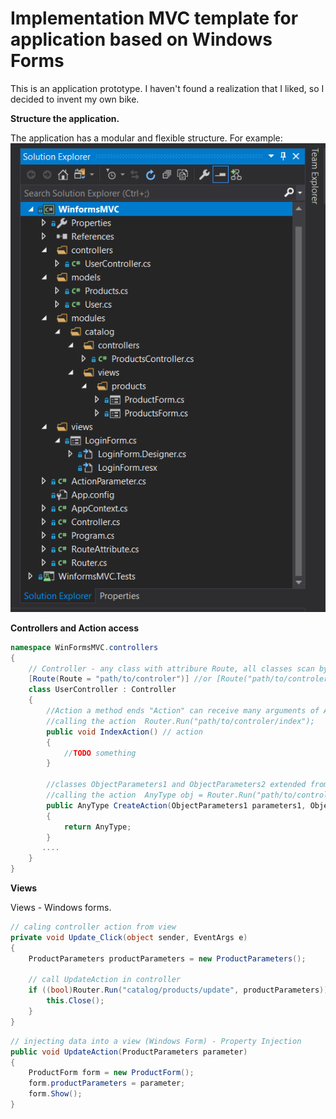 Implementation MVC template for application based on Windows Forms 
==================

This is an application prototype.
I haven't found a realization that I liked, so I decided to invent my own bike.

**Structure the application.**

The application has a modular and flexible structure.
For example:
![image 1](app-structure.png)


**Controllers and Action access**

```csharp
namespace WinFormsMVC.controllers
{
    // Controller - any class with attribure Route, all classes scan by router 
    [Route(Route = "path/to/controler")] //or [Route("path/to/controler")]
    class UserController : Controller
    {
        //Action a method ends "Action" can receive many arguments of ActionParameter type
        //calling the action  Router.Run("path/to/controler/index");
        public void IndexAction() // action 
        {
            //TODO something
        }

        //classes ObjectParameters1 and ObjectParameters2 extended from ActionParameter class
        //calling the action  AnyType obj = Router.Run("path/to/controler/create", parameters1, parameters2, ...);
        public AnyType CreateAction(ObjectParameters1 parameters1, ObjectParameters2 parameters2, ...)
        {
            return AnyType;
        }
       ....
    }
}
```

**Views**

Views - Windows forms. 
 
```csharp
// caling controller action from view
private void Update_Click(object sender, EventArgs e)
{
    ProductParameters productParameters = new ProductParameters();
    
    // call UpdateAction in controller 
    if ((bool)Router.Run("catalog/products/update", productParameters)) {
        this.Close();
    }
}
```

```csharp
// injecting data into a view (Windows Form) - Property Injection
public void UpdateAction(ProductParameters parameter)
{
    ProductForm form = new ProductForm();
    form.productParameters = parameter;
    form.Show();
}
```
